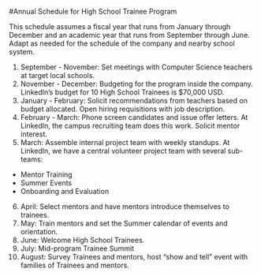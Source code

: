 #Annual Schedule for High School Trainee Program

This schedule assumes a fiscal year that runs from January through December and an academic year that runs from September through June. Adapt as needed for the schedule of the company and nearby school system.

1. September - November: Set meetings with Computer Science teachers at target local schools.
2. November - December:  Budgeting for the program inside the company. LinkedIn’s budget for 10 High School Trainees is $70,000 USD.
3. January - February: Solicit recommendations from teachers based on budget allocated. Open hiring requisitions with job description.
4. February - March: Phone screen candidates and issue offer letters. At LinkedIn, the campus recruiting team does this work. Solicit mentor interest.
5. March: Assemble internal project team with weekly standups. At LinkedIn, we have a central volunteer project team with several sub-teams:
  * Mentor Training
  * Summer Events
  * Onboarding and Evaluation
6. April: Select mentors and have mentors introduce themselves to trainees.
7. May: Train mentors and set the Summer calendar of events and orientation.
8. June: Welcome High School Trainees.
9. July: Mid-program Trainee Summit
10. August: Survey Trainees and mentors, host “show and tell” event with families of Trainees and mentors.
